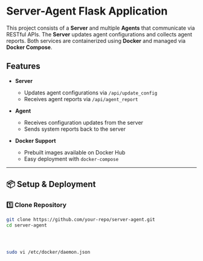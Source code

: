 # Server-Agent Flask Application

This project consists of a **Server** and multiple **Agents** that communicate via RESTful APIs. The **Server** updates agent configurations and collects agent reports. Both services are containerized using **Docker** and managed via **Docker Compose**.

## Features

- **Server**
  - Updates agent configurations via `/api/update_config`
  - Receives agent reports via `/api/agent_report`

- **Agent**
  - Receives configuration updates from the server
  - Sends system reports back to the server

- **Docker Support**
  - Prebuilt images available on Docker Hub
  - Easy deployment with `docker-compose`

---

## 📦 Setup & Deployment

### 1️⃣ Clone Repository
```sh
git clone https://github.com/your-repo/server-agent.git
cd server-agent




sudo vi /etc/docker/daemon.json
